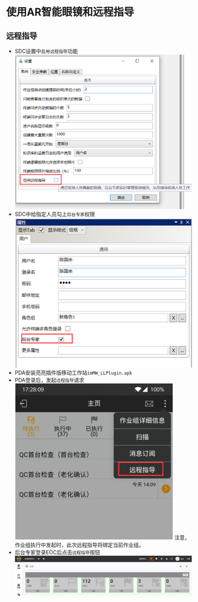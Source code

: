 # 使用AR智能眼镜和远程指导

## 远程指导
* SDC设置中`启用远程指导`功能
    ![enable](./images/远程指导1.png)
* SDC中给指定人员勾上`后台专家`权限
    ![auth](./images/远程指导2.png)
* PDA安装亮亮插件版移动工作站`imMW_LLPlugin.apk`
* PDA登录后，发起`远程指导`请求
    ![request](./images/远程指导3.png)
    注意，作业组执行中发起时，此次远程指导将绑定当前作业组。
* 后台专家登录EOC后点击`远程指导`按钮
    ![expert](./images/远程指导4.png)
